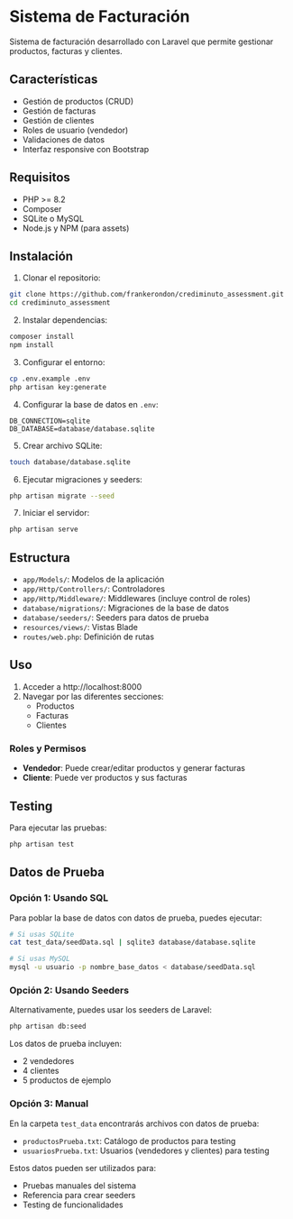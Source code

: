 # Sistema de Facturación

Sistema de facturación desarrollado con Laravel que permite gestionar productos, facturas y clientes.

## Características

- Gestión de productos (CRUD)
- Gestión de facturas
- Gestión de clientes
- Roles de usuario (vendedor)
- Validaciones de datos
- Interfaz responsive con Bootstrap

## Requisitos

- PHP >= 8.2
- Composer
- SQLite o MySQL
- Node.js y NPM (para assets)

## Instalación

1. Clonar el repositorio:
```bash
git clone https://github.com/frankerondon/crediminuto_assessment.git
cd crediminuto_assessment
```

2. Instalar dependencias:
```bash
composer install
npm install
```

3. Configurar el entorno:
```bash
cp .env.example .env
php artisan key:generate
```

4. Configurar la base de datos en `.env`:
```
DB_CONNECTION=sqlite
DB_DATABASE=database/database.sqlite
```

5. Crear archivo SQLite:
```bash
touch database/database.sqlite
```

6. Ejecutar migraciones y seeders:
```bash
php artisan migrate --seed
```

7. Iniciar el servidor:
```bash
php artisan serve
```

## Estructura

- `app/Models/`: Modelos de la aplicación
- `app/Http/Controllers/`: Controladores
- `app/Http/Middleware/`: Middlewares (incluye control de roles)
- `database/migrations/`: Migraciones de la base de datos
- `database/seeders/`: Seeders para datos de prueba
- `resources/views/`: Vistas Blade
- `routes/web.php`: Definición de rutas

## Uso

1. Acceder a http://localhost:8000
2. Navegar por las diferentes secciones:
   - Productos
   - Facturas
   - Clientes

### Roles y Permisos

- **Vendedor**: Puede crear/editar productos y generar facturas
- **Cliente**: Puede ver productos y sus facturas

## Testing

Para ejecutar las pruebas:

```bash
php artisan test
```

## Datos de Prueba

### Opción 1: Usando SQL
Para poblar la base de datos con datos de prueba, puedes ejecutar:

```bash
# Si usas SQLite
cat test_data/seedData.sql | sqlite3 database/database.sqlite

# Si usas MySQL
mysql -u usuario -p nombre_base_datos < database/seedData.sql
```

### Opción 2: Usando Seeders
Alternativamente, puedes usar los seeders de Laravel:

```bash
php artisan db:seed
```

Los datos de prueba incluyen:
- 2 vendedores
- 4 clientes
- 5 productos de ejemplo

### Opción 3: Manual

En la carpeta `test_data` encontrarás archivos con datos de prueba:

- `productosPrueba.txt`: Catálogo de productos para testing
- `usuariosPrueba.txt`: Usuarios (vendedores y clientes) para testing

Estos datos pueden ser utilizados para:
- Pruebas manuales del sistema
- Referencia para crear seeders
- Testing de funcionalidades

